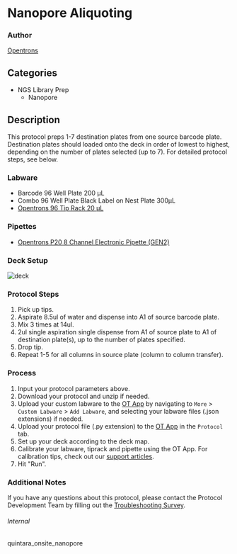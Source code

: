 # Nanopore Aliquoting

### Author
[Opentrons](https://opentrons.com/)


## Categories
* NGS Library Prep
	* Nanopore


## Description
This protocol preps 1-7 destination plates from one source barcode plate. Destination plates should loaded onto the deck in order of lowest to highest, depending on the number of plates selected (up to 7). For detailed protocol steps, see below.


### Labware
* Barcode 96 Well Plate 200 µL
* Combo 96 Well Plate Black Label on Nest Plate 300µL
* [Opentrons 96 Tip Rack 20 µL](https://shop.opentrons.com/collections/opentrons-tips/products/opentrons-10ul-tips)


### Pipettes
* [Opentrons P20 8 Channel Electronic Pipette (GEN2)](https://shop.opentrons.com/8-channel-electronic-pipette/)


### Deck Setup
![deck](https://opentrons-protocol-library-website.s3.amazonaws.com/custom-README-images/quintara-onsite/quintara_nanopore/deck.png)



### Protocol Steps
1. Pick up tips.
2. Aspirate 8.5ul of water and dispense into A1 of source barcode plate.
3. Mix 3 times at 14ul.
4. 2ul single aspiration single dispense from A1 of source plate to A1 of destination plate(s), up to the number of plates specified.
5. Drop tip.
6. Repeat 1-5 for all columns in source plate (column to column transfer).


### Process
1. Input your protocol parameters above.
2. Download your protocol and unzip if needed.
3. Upload your custom labware to the [OT App](https://opentrons.com/ot-app) by navigating to `More` > `Custom Labware` > `Add Labware`, and selecting your labware files (.json extensions) if needed.
4. Upload your protocol file (.py extension) to the [OT App](https://opentrons.com/ot-app) in the `Protocol` tab.
5. Set up your deck according to the deck map.
6. Calibrate your labware, tiprack and pipette using the OT App. For calibration tips, check out our [support articles](https://support.opentrons.com/en/collections/1559720-guide-for-getting-started-with-the-ot-2).
7. Hit "Run".


### Additional Notes
If you have any questions about this protocol, please contact the Protocol Development Team by filling out the [Troubleshooting Survey](https://protocol-troubleshooting.paperform.co/).


###### Internal
quintara_onsite_nanopore
